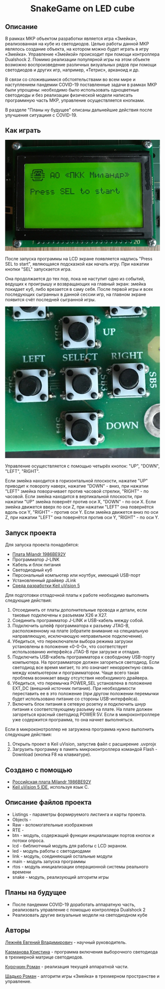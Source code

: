 <h1 align="center">SnakeGame on LED cube</h1>

## Описание

В рамках МКР объектом разработки является игра «Змейка», реализованная на кубе из светодиодов. Целью работы данной МКР являлось создание объекта, на котором можно будет играть в игру «Змейка». Управление «Змейкой» происходит при помощи контроллера Dualshock 2. Помимо реализации популярной игры на этом объекте возможно воспроизведение различных визуальных рядов при помощи светодиодов и других игр, например, «Тетрис», арканоид и др.

В связи со сложившимися обстоятельствами во всем мире и наступлением пандемии COVID-19 поставленные задачи в рамках МКР были упрощены: необходимо было использовать одноцветные светодиоды и без реализации физической модели написать программную часть МКР, управление осуществляется кнопками.

В разделе "Планы ну будущее" описаны дальнейшие действия после улучшения ситуациия с COVID-19.

## Как играть

<p align="center"><img src="https://github.com/ro-SH/LEDcube_SnakeGame/blob/master/Raw/LCD.png"></p>

После запуска программы на LCD экране появляется надпись "Press SEL to start", являющаяся подсказкой как начать игру. При нажатии кнопки "SEL" запускается игра.

Она продолжается до тех пор, пока не наступит одно из событий, ведущих к проигрышу и возвращающих на главный экран: змейка покидает куб, либо врезается в саму себя. После первой игры и всех последующих сыгранных в данной сессии игр, на главном экране появится счёт последней сыгранной игры.

<p align="center"><img src="https://github.com/ro-SH/LEDcube_SnakeGame/blob/master/Raw/buttons.png"></p>

Управление осуществляется с помощью четырёх кнопок: "UP", "DOWN", "LEFT", "RIGHT".

Если змейка находится в горизонтальной плоскости, нажатие "UP" приводит к повороту наверх, нажатие "DOWN" - вниз, при нажатии "LEFT" змейка поворачивает против часовой стрелки, "RIGHT" - по часовой. Если змейка находится в вертикальной плоскости, при нажатии "UP" змейка повернёт против оси X, "DOWN" - по оси X. Если змейка движется вверх по оси Z, при нажатии "LEFT" она повернётся вдоль оси Y, "RIGHT" - против оси Y. Если змейка движется вниз по оси Z, при нажатии "LEFT" она повернётся против оси Y, "RIGHT" - по оси Y.

## Запуск проекта

Для запуска проекта понадобятся:
- [Плата Milandr 1986ВЕ92У](https://ic.milandr.ru/products/programmno_otladochnye_sredstva/otladochnye_komplekty/otladochnyy_komplekt_dlya_mikrokontrollera_1986ve92u_k1986ve92qi/)
- Программатор J-LINK
- Кабель и блок питания
- Светодиодный куб
- Персональный компьютер или ноутбук, имеющий USB-порт
- Установленный драйвер JLink
- [Среда разработки Keil uVision 5](https://www.keil.com/download/product/)

Для подготовки отладочной платы к работе необходимо выполнить следующие
действия:
1. Отсоединить от платы дополнительные провода и детали, если таковые
подключены к разъемам Х26 и Х27.
2. Соединить программатор J-LINK и USB-кабель между собой.
3. Подключить шлейф программатора к разъему JTAG-B, расположенному на
плате (обратите внимание на специальную направляющую, исключающую неправильное
подключение).
4. Убедиться, что переключатели выбора режима загрузки установлены в положение «0-0-0», что соответствует использованию интерфейса JTAG-B
при загрузке и отладке.
5. Подключить USB-кабель программатора к свободному USB-порту компьютера. На программаторе должен загореться светодиод.
Если светодиод все время мигает, то это означает некорректную связь между компьютером и программатором. Чаще всего такая проблема возникает ввиду отсутствия необходимого драйвера.
6. Убедиться, что перемычка POWER_SEL установлена в положение EXT_DC (внешний источник питания). При необходимости переставить ее в это положение (при другом положении перемычки будет использовано питание со стороны USB-интерфейса).
7. Включить блок питания в сетевую розетку и подключить шнур питания к соответствующему разъему на плате. На плате должен загореться красный светодиод POWER 5V. Если в микроконтроллере уже содержится программа, то она начнет выполняться.

Если в микроконотроллер не загружена программа нужно выполнить следующие действия:
1. Открыть проект в Keil uVision, запустив файл с расширение .uvprojx
2. Загрузить программу в память микроконтроллера командой Flash - Download (кнопка F8 на клавиатуре).

## Создано с помощью

- [Российская плата Milandr 1986ВЕ92У](https://github.com/ro-SH/LEDcube_SnakeGame/blob/master/Raw/milandr.png)
- [Keil uVision 5 IDE](https://github.com/ro-SH/LEDcube_SnakeGame/blob/master/Raw/keil.png), используя язык C.

## Описание файлов проекта

- Listings - параметры формируемого листинга и карты проекта.
- Objects - 
- Raw - вспомогательные изображения
- RTE - 
- btn - модуль, содержащий функции инциализации портов кнопок и потоки опроса.
- lcd - библиотчный модуль для работы с LCD экраном.
- led - модуль работы с светодиодами
- link - модуль, соединяющий остальные модули
- main - модуль запуска программы
- rtos - модуль инициализации операционной системы реального времени
- snake - модуль, реализующий алгоритм игры

## Планы на будущее

- После пандемии COVID-19 доработать аппаратную часть, реализовать управление с помощью контроллера Dualshock 2
- Реализовать другие визуальные модели на светодиодном кубе

## Авторы

[Лежнёв Евгений Владимирович](https://github.com/evgenii-lezhnev) - научный руководитель.

[Карманова Кристина](https://github.com/Kkrisss) - программа включения выборочного светодиода в трехмерной матрице светодиодов.

[Курочкин Роман](https://github.com/dlinniyvintagniy) - реализация текущей аппаратной части.

[Шадько Роман](https://github.com/ro-SH) - алгоритм игры «Змейка» в трехмерном пространстве и управление.
